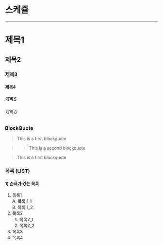 # 스케쥴

---
# 제목1

## 제목2

### 제목3

#### 제목4

##### 제목 5

###### 제목 6

### BlockQuote

> This is a first blockquote

> > This is a second blockquote

> This is a first blockquote

### 목록 (LIST)

#### 1) 순서가 있는 목록 

1. 목록1  
   A. 목록 1_1  
   B. 목록 1_2  
2. 목록2
   1. 목록2_1
   2. 목록2_2
3. 목록3
4. 목록4



